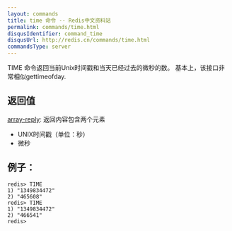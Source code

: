```yaml
---
layout: commands
title: time 命令 -- Redis中文资料站
permalink: commands/time.html
disqusIdentifier: command_time
disqusUrl: http://redis.cn/commands/time.html
commandsType: server
---
```


TIME 命令返回当前Unix时间戳和当天已经过去的微秒的数。 基本上，该接口非常相似gettimeofday.

## 返回值

[array-reply](/topics/protocol#array-reply):
返回内容包含两个元素

- UNIX时间戳（单位：秒）
- 微秒

## 例子：

	redis> TIME
	1) "1349834472"
	2) "465608"
	redis> TIME
	1) "1349834472"
	2) "466541"
	redis> 

